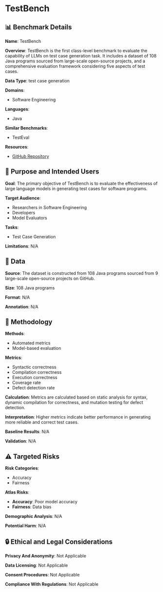 # TestBench

## 📊 Benchmark Details

**Name**: TestBench

**Overview**: TestBench is the first class-level benchmark to evaluate the capability of LLMs on test case generation task. It includes a dataset of 108 Java programs sourced from large-scale open-source projects, and a comprehensive evaluation framework considering five aspects of test cases.

**Data Type**: test case generation

**Domains**:
- Software Engineering

**Languages**:
- Java

**Similar Benchmarks**:
- TestEval

**Resources**:
- [GitHub Repository](https://github.com/iSEngLab/TestBench)

## 🎯 Purpose and Intended Users

**Goal**: The primary objective of TestBench is to evaluate the effectiveness of large language models in generating test cases for software programs.

**Target Audience**:
- Researchers in Software Engineering
- Developers
- Model Evaluators

**Tasks**:
- Test Case Generation

**Limitations**: N/A

## 💾 Data

**Source**: The dataset is constructed from 108 Java programs sourced from 9 large-scale open-source projects on GitHub.

**Size**: 108 Java programs

**Format**: N/A

**Annotation**: N/A

## 🔬 Methodology

**Methods**:
- Automated metrics
- Model-based evaluation

**Metrics**:
- Syntactic correctness
- Compilation correctness
- Execution correctness
- Coverage rate
- Defect detection rate

**Calculation**: Metrics are calculated based on static analysis for syntax, dynamic compilation for correctness, and mutation testing for defect detection.

**Interpretation**: Higher metrics indicate better performance in generating more reliable and correct test cases.

**Baseline Results**: N/A

**Validation**: N/A

## ⚠️ Targeted Risks

**Risk Categories**:
- Accuracy
- Fairness

**Atlas Risks**:
- **Accuracy**: Poor model accuracy
- **Fairness**: Data bias

**Demographic Analysis**: N/A

**Potential Harm**: N/A

## 🔒 Ethical and Legal Considerations

**Privacy And Anonymity**: Not Applicable

**Data Licensing**: Not Applicable

**Consent Procedures**: Not Applicable

**Compliance With Regulations**: Not Applicable
